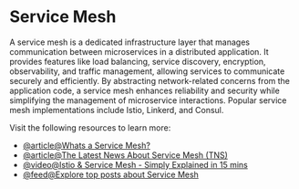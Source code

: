 # Service Mesh

A service mesh is a dedicated infrastructure layer that manages communication between microservices in a distributed application. It provides features like load balancing, service discovery, encryption, observability, and traffic management, allowing services to communicate securely and efficiently. By abstracting network-related concerns from the application code, a service mesh enhances reliability and security while simplifying the management of microservice interactions. Popular service mesh implementations include Istio, Linkerd, and Consul.

Visit the following resources to learn more:

- [@article@Whats a Service Mesh?](https://www.redhat.com/en/topics/microservices/what-is-a-service-mesh)
- [@article@The Latest News About Service Mesh (TNS)](https://thenewstack.io/category/service-mesh/)
- [@video@Istio & Service Mesh - Simply Explained in 15 mins](https://www.youtube.com/watch?v=16fgzklcF7Y)
- [@feed@Explore top posts about Service Mesh](https://app.daily.dev/tags/service-mesh?ref=roadmapsh)